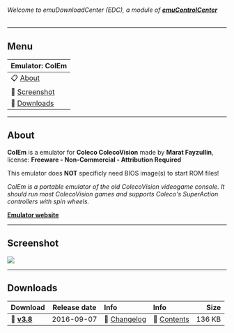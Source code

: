 ###### Welcome to emuDownloadCenter (EDC), a module of [**emuControlCenter**](https://github.com/PhoenixInteractiveNL/emuControlCenter/wiki/)
***
## Menu
| **Emulator: ColEm** |
|:---------|
| :clipboard: [About](#about) |
| :sunrise: [Screenshot](#screenshot) |
| :floppy_disk: [Downloads](#downloads) |
***
## About
**ColEm** is a emulator for **Coleco ColecoVision** made by **Marat Fayzullin**, license: **Freeware - Non-Commercial - Attribution Required**

This emulator does **NOT** specificly need BIOS image(s) to start ROM files!

_ColEm is a portable emulator of the old ColecoVision videogame console. It should run most ColecoVision games and supports Coleco's SuperAction controllers with spin wheels._

[**Emulator website**](http://fms.komkon.org/ColEm/)
***
## Screenshot
![](https://raw.githubusercontent.com/PhoenixInteractiveNL/emuDownloadCenter/master/hooks/colem/screen.jpg)
***
## Downloads
| Download | Release date  | Info       | Info       | Size       |
|:---------|:-------------:|:-----------|:-----------|-----------:|
| :floppy_disk: [**v3.8**](https://github.com/PhoenixInteractiveNL/edc-repo0002/raw/master/colem/3.8.7z) | 2016-09-07 | :page_facing_up: [Changelog](https://github.com/PhoenixInteractiveNL/edc-repo0002/blob/master/colem/3.8_changelog.txt) | :mag_right: [Contents](https://github.com/PhoenixInteractiveNL/edc-repo0002/blob/master/colem/3.8_contents.txt) | 136 KB |
